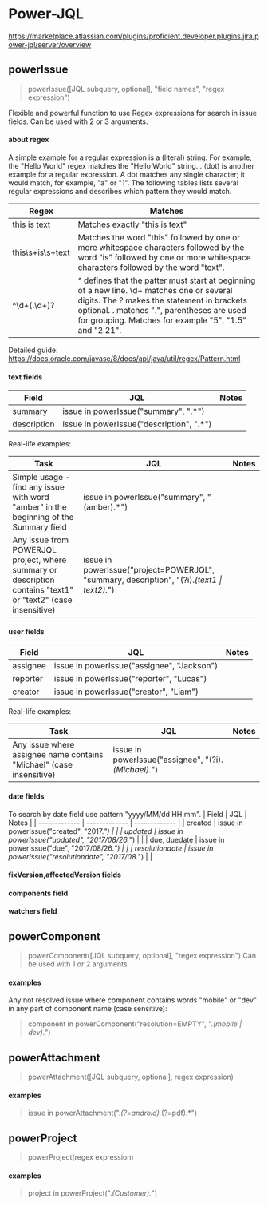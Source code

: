 # Power-JQL
https://marketplace.atlassian.com/plugins/proficient.developer.plugins.jira.power-jql/server/overview

## powerIssue
> powerIssue([JQL subquery, optional], "field names", "regex expression")

Flexible and powerful function to use Regex expressions for search in issue fields.
Can be used with 2 or 3 arguments.

#### about regex
A simple example for a regular expression is a (literal) string. For example, the "Hello World" regex matches the "Hello World" string.
. (dot) is another example for a regular expression. A dot matches any single character; it would match, for example, "a" or "1".
The following tables lists several regular expressions and describes which pattern they would match.

| Regex | Matches |
| ------------- | ------------- |
| this is text  | Matches exactly "this is text"  |
| this\s+is\s+text | Matches the word "this" followed by one or more whitespace characters followed by the word "is" followed by one or more whitespace characters followed by the word "text". |
| ^\d+(\.\d+)? | ^ defines that the patter must start at beginning of a new line. \d+ matches one or several digits. The ? makes the statement in brackets optional. \. matches ".", parentheses are used for grouping. Matches for example "5", "1.5" and "2.21". |

Detailed guide: https://docs.oracle.com/javase/8/docs/api/java/util/regex/Pattern.html

#### text fields
| Field | JQL | Notes |
| ------------- | ------------- | ------------- |
| summary | issue in powerIssue("summary", ".*") | |
| description | issue in powerIssue("description", ".*") | |

Real-life examples:

| Task | JQL | Notes |
| ------------- | ------------- | ------------- |
| Simple usage - find any issue with word "amber" in the beginning of the Summary field | issue in powerIssue("summary", "(amber).*") |  |
| Any issue from POWERJQL project, where summary or description contains "text1" or "text2" (case insensitive) | issue in powerIssue("project=POWERJQL", "summary, description", "(?i).*(text1 &#124; text2).*") |  |

#### user fields
| Field | JQL | Notes |
| ------------- | ------------- | ------------- |
| assignee | issue in powerIssue("assignee", "Jackson") | |
| reporter | issue in powerIssue("reporter", "Lucas") | |
| creator | issue in powerIssue("creator", "Liam") | |

Real-life examples:

| Task | JQL | Notes |
| ------------- | ------------- | ------------- |
| Any issue where assignee name contains "Michael" (case insensitive) | issue in powerIssue("assignee", "(?i).*(Michael).*") |  |

#### date fields
To search by date field use pattern "yyyy/MM/dd HH:mm".
| Field | JQL | Notes |
| ------------- | ------------- | ------------- |
| created | issue in powerIssue("created", "2017.*") | |
| updated | issue in powerIssue("updated", "2017/08/26.*") | |
| due, duedate | issue in powerIssue("due", "2017/08/26.*") | |
| resolutiondate | issue in powerIssue("resolutiondate", "2017/08.*") | |

#### fixVersion,affectedVersion fields 

#### components field 

#### watchers field 

## powerComponent
> powerComponent([JQL subquery, optional], "regex expression")
Can be used with 1 or 2 arguments.

#### examples
Any not resolved issue where component contains words "mobile" or "dev" in any part of component name (case sensitive):
> component in powerComponent("resolution=EMPTY", ".*(mobile &#124; dev).*")

## powerAttachment
> powerAttachment([JQL subquery, optional], regex expression)

#### examples
> issue in powerAttachment(".*(?=android).*(?=pdf).*")

## powerProject
> powerProject(regex expression)

#### examples
> project in powerProject(".*(Customer).*")

